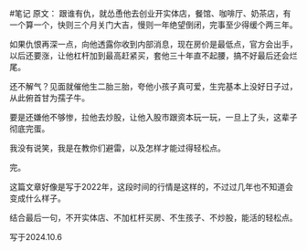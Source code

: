 #笔记 
原文：
跟谁有仇，就怂恿他去创业开实体店，餐馆、咖啡厅、奶茶店，有一个算一个，快则三个月关门大吉，慢则一年绝望倒闭，完事至少得缓个两三年。

如果仇恨再深一点，向他透露你收到内部消息，现在房价是最低点，官方会出手，以后还要涨，让他杠杆加到最高赶紧买，套他三十年直不起腰，搞不好最后还会烂尾。

还不解气？见面就催他生二胎三胎，夸他小孩子真可爱，生完基本上没好日子过，从此俯首甘为孺子牛。

要是还嫌他不够惨，拉他去炒股，让他入股市跟资本玩一玩，一旦上了头，这辈子彻底完蛋。

我没有说笑，我是在教你们避雷，以及怎样才能过得轻松点。

完。

这篇文章好像是写于2022年，这段时间的行情是这样的，不过过几年也不知道会变成什么样子。

结合最后一句，不开实体店、不加杠杆买房、不生孩子、不炒股，能活的轻松点。

写于2024.10.6